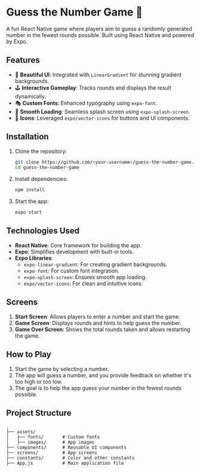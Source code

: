 
# Guess the Number Game 🎯

A fun React Native game where players aim to guess a randomly generated number in the fewest rounds possible. Built using React Native and powered by Expo.

## Features
- 🎨 **Beautiful UI**: Integrated with `LinearGradient` for stunning gradient backgrounds.
- 🕹️ **Interactive Gameplay**: Tracks rounds and displays the result dynamically.
- 🎭 **Custom Fonts**: Enhanced typography using `expo-font`.
- 🚀 **Smooth Loading**: Seamless splash screen using `expo-splash-screen`.
- 📱 **Icons**: Leveraged `expo/vector-icons` for buttons and UI components.

## Installation

1. Clone the repository:
   ```bash
   git clone https://github.com/<your-username>/guess-the-number-game.git
   cd guess-the-number-game
   ```

2. Install dependencies:
   ```bash
   npm install
   ```

3. Start the app:
   ```bash
   expo start
   ```

## Technologies Used
- **React Native**: Core framework for building the app.
- **Expo**: Simplifies development with built-in tools.
- **Expo Libraries**:
  - `expo-linear-gradient`: For creating gradient backgrounds.
  - `expo-font`: For custom font integration.
  - `expo-splash-screen`: Ensures smooth app loading.
  - `expo/vector-icons`: For clean and intuitive icons.

## Screens
1. **Start Screen**: Allows players to enter a number and start the game.
2. **Game Screen**: Displays rounds and hints to help guess the number.
3. **Game Over Screen**: Shows the total rounds taken and allows restarting the game.

## How to Play
1. Start the game by selecting a number.
2. The app will guess a number, and you provide feedback on whether it's too high or too low.
3. The goal is to help the app guess your number in the fewest rounds possible.

## Project Structure
```
.
├── assets/
│   ├── fonts/       # Custom fonts
│   ├── images/      # App images
├── components/      # Reusable UI components
├── screens/         # App screens
├── constants/       # Color and other constants
├── App.js           # Main application file
```
